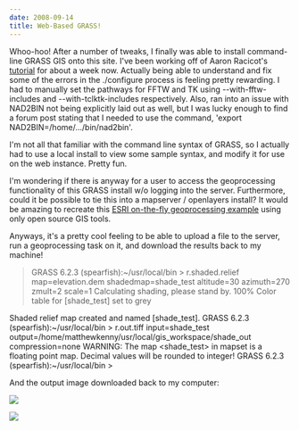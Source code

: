 ```yaml
---
date: 2008-09-14
title: Web-Based GRASS!
---
```


Whoo-hoo! After a number of tweaks, I finally was able to install command-line GRASS GIS onto this site. I've been working off of Aaron Racicot's [tutorial](http://www.reprojected.com/geoblog/how-tos/gis-on-a-shared-hosting-environment-the-magic-of-not-having-root/) for about a week now. Actually being able to understand and fix some of the errors in the ./configure process is feeling pretty rewarding. I had to manually set the pathways for FFTW and TK using --with-fftw-includes and --with-tclktk-includes respectively. Also, ran into <!-- more --> an issue with NAD2BIN not being explicitly laid out as well, but I was lucky enough to find a forum post stating that I needed to use the command, 'export NAD2BIN=/home/.../bin/nad2bin'.

I'm not all that familiar with the command line syntax of GRASS, so I actually had to use a local install to view some sample syntax, and modify it for use on the web instance. Pretty fun.

I'm wondering if there is anyway for a user to access the geoprocessing functionality of this GRASS install w/o logging into the server. Furthermore, could it be possible to tie this into a mapserver / openlayers install? It would be amazing to recreate this [ESRI on-the-fly geoprocessing example](http://resources.esri.com/help/9.3/arcgisserver/apis/javascript/arcgis/help/jssamples_start.htm#jssamples/GPviewShed.html) using only open source GIS tools.

Anyways, it's a pretty cool feeling to be able to upload a file to the server, run a geoprocessing task on it, and download the results back to my machine!


> GRASS 6.2.3 (spearfish):~/usr/local/bin > r.shaded.relief map=elevation.dem shadedmap=shade_test altitude=30 azimuth=270 zmult=2 scale=1
Calculating shading, please stand by.
100%
Color table for [shade_test] set to grey

Shaded relief map created and named [shade_test].
GRASS 6.2.3 (spearfish):~/usr/local/bin > r.out.tiff input=shade_test output=/home/matthewkenny/usr/local/gis_workspace/shade_out compression=none
WARNING: The map <shade_test> in mapset <user1> is a floating point map.
Decimal values will be rounded to integer!
GRASS 6.2.3 (spearfish):~/usr/local/bin >


And the output image downloaded back to my computer:

[![](http://www.mkgeomatics.com/wordpress/wp-content/uploads/2008/09/shade_out-300x225.jpg)](http://www.mkgeomatics.com/wordpress/wp-content/uploads/2008/09/shade_out.jpg)

[![](http://www.mkgeomatics.com/wordpress/wp-content/uploads/2008/09/shade_out.tif)](http://www.mkgeomatics.com/wordpress/wp-content/uploads/2008/09/shade_out.tif)

